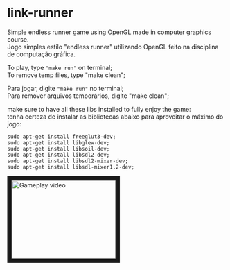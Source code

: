 # link-runner
Simple endless runner game using OpenGL made in computer graphics course.  
Jogo simples estilo "endless runner" utilizando OpenGL feito na disciplina de computação gráfica.       

To play, type `"make run"` on terminal;   
To remove temp files, type "make clean";    

Para jogar, digite `"make run"` no terminal;    
Para remover arquivos temporários, digite "make clean";   

make sure to have all these libs installed to fully enjoy the game:   
tenha certeza de instalar as bibliotecas abaixo para aproveitar o máximo do jogo:   
```
sudo apt-get install freeglut3-dev;
sudo apt-get install libglew-dev;
sudo apt-get install libsoil-dev;
sudo apt-get install libsdl2-dev;
sudo apt-get install libsdl2-mixer-dev;
sudo apt-get install libsdl-mixer1.2-dev;
```
<a href="http://www.youtube.com/watch?feature=player_embedded&v=CPozVx3tyrE" target="_blank"><img src="http://img.youtube.com/vi/CPozVx3tyrE/0.jpg" alt="Gameplay video" width="240" height="180" border="10" /></a>
